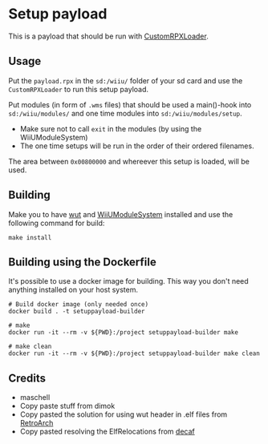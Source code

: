 # Setup payload
This is a payload that should be run with [CustomRPXLoader](https://github.com/wiiu-env/CustomRPXLoader).

## Usage
Put the `payload.rpx` in the `sd:/wiiu/` folder of your sd card and use the `CustomRPXLoader` to run this setup payload.

Put modules (in form of `.wms` files) that should be used a main()-hook into `sd:/wiiu/modules/` and one time modules into `sd:/wiiu/modules/setup`.
- Make sure not to call `exit` in the modules (by using the WiiUModuleSystem)
- The one time setups will be run in the order of their ordered filenames.

The area between `0x00800000` and whereever this setup is loaded, will be used.

## Building
Make you to have [wut](https://github.com/devkitPro/wut/) and [WiiUModuleSystem](https://github.com/wiiu-env/WiiUModuleSystem) installed and use the following command for build:
```
make install
```

## Building using the Dockerfile

It's possible to use a docker image for building. This way you don't need anything installed on your host system.

```
# Build docker image (only needed once)
docker build . -t setuppayload-builder

# make 
docker run -it --rm -v ${PWD}:/project setuppayload-builder make

# make clean
docker run -it --rm -v ${PWD}:/project setuppayload-builder make clean
```


## Credits
- maschell
- Copy paste stuff from dimok
- Copy pasted the solution for using wut header in .elf files from [RetroArch](https://github.com/libretro/RetroArch)
- Copy pasted resolving the ElfRelocations from [decaf](https://github.com/decaf-emu/decaf-emu)